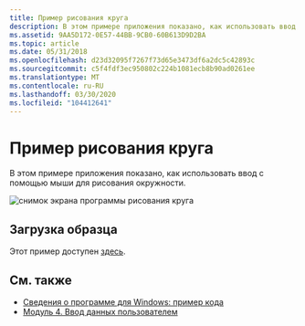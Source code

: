 ```yaml
---
title: Пример рисования круга
description: В этом примере приложения показано, как использовать ввод с помощью мыши для рисования окружности.
ms.assetid: 9AA5D172-0E57-44BB-9CB0-60B613D9D2BA
ms.topic: article
ms.date: 05/31/2018
ms.openlocfilehash: d23d32095f7267f73d65e3473df6a2dc5c42893c
ms.sourcegitcommit: c5f4fdf3ec950802c224b1081ecb8b90ad0261ee
ms.translationtype: MT
ms.contentlocale: ru-RU
ms.lasthandoff: 03/30/2020
ms.locfileid: "104412641"
---
```

# <a name="draw-circle-sample"></a>Пример рисования круга

В этом примере приложения показано, как использовать ввод с помощью мыши для рисования окружности.

![снимок экрана программы рисования круга](images/drawcircle.png)

## <a name="downloading-the-sample"></a>Загрузка образца

Этот пример доступен [здесь](https://github.com/microsoft/Windows-classic-samples/tree/master/Samples/Win7Samples/begin/LearnWin32/DrawCircle).

## <a name="related-topics"></a>См. также

* [Сведения о программе для Windows: пример кода](learn-to-program-for-windows--sample-code.md)
* [Модуль 4. Ввод данных пользователем](module-4--user-input.md)

